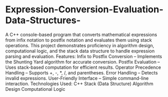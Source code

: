 # Expression-Conversion-Evaluation-Data-Structures-
A C++ console-based program that converts mathematical expressions from infix notation to postfix notation and evaluates them using stack operations. This project demonstrates proficiency in algorithm design, computational logic, and the stack data structure to handle expression parsing and evaluation.
 Features:
Infix to Postfix Conversion – Implements the Shunting Yard algorithm for accurate conversion.
Postfix Evaluation – Uses stack-based computation for efficient results.
Operator Precedence Handling – Supports +, -, *, /, and parentheses.
Error Handling – Detects invalid expressions.
User-Friendly Interface – Simple command-line interaction.
Technologies Used:
C++
Stack (Data Structure)
Algorithm Design
Computational Logic

